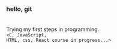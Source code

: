 ### hello, git </br></br>
Trying my first steps in programming.</br>
<code><C, JavaScript, HTML, css, React course in progress...></code></br>
